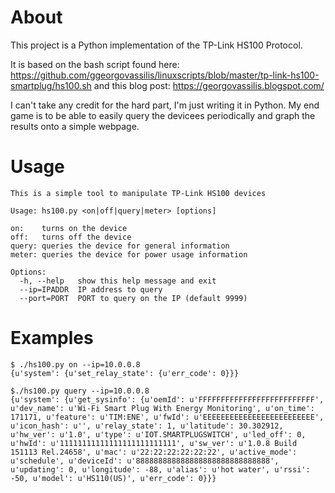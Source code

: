 # About
This project is a Python implementation of the TP-Link HS100 Protocol.

It is based on the bash script found here: 
  https://github.com/ggeorgovassilis/linuxscripts/blob/master/tp-link-hs100-smartplug/hs100.sh
  and this blog post:
  https://georgovassilis.blogspot.com/
  
I can't take any credit for the hard part, I'm just writing it in Python. My end game is to be able to easily query
the devicees periodically and graph the results onto a simple webpage.

# Usage

```
This is a simple tool to manipulate TP-Link HS100 devices

Usage: hs100.py <on|off|query|meter> [options]

on:    turns on the device
off:   turns off the device
query: queries the device for general information
meter: queries the device for power usage information

Options:
  -h, --help   show this help message and exit
  --ip=IPADDR  IP address to query
  --port=PORT  PORT to query on the IP (default 9999)
```

# Examples
```
$ ./hs100.py on --ip=10.0.0.8
{u'system': {u'set_relay_state': {u'err_code': 0}}}

$./hs100.py query --ip=10.0.0.8
{u'system': {u'get_sysinfo': {u'oemId': u'FFFFFFFFFFFFFFFFFFFFFFFFFF', u'dev_name': u'Wi-Fi Smart Plug With Energy Monitoring', u'on_time': 171171, u'feature': u'TIM:ENE', u'fwId': u'EEEEEEEEEEEEEEEEEEEEEEEEE', u'icon_hash': u'', u'relay_state': 1, u'latitude': 30.302912, u'hw_ver': u'1.0', u'type': u'IOT.SMARTPLUGSWITCH', u'led_off': 0, u'hwId': u'11111111111111111111111111', u'sw_ver': u'1.0.8 Build 151113 Rel.24658', u'mac': u'22:22:22:22:22:22', u'active_mode': u'schedule', u'deviceId': u'888888888888888888888888888888', u'updating': 0, u'longitude': -88, u'alias': u'hot water', u'rssi': -50, u'model': u'HS110(US)', u'err_code': 0}}}
